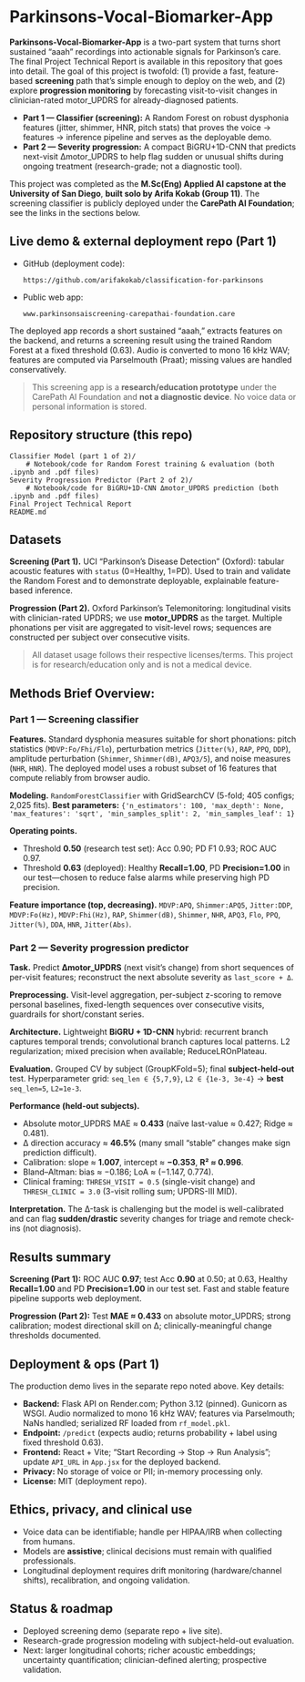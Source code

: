 # Parkinsons-Vocal-Biomarker-App

**Parkinsons-Vocal-Biomarker-App** is a two-part system that turns short sustained “aaah” recordings into actionable signals for Parkinson’s care. The final Project Technical Report is available in this repository that goes into detail. The goal of this project is twofold: (1) provide a fast, feature-based **screening** path that’s simple enough to deploy on the web, and (2) explore **progression monitoring** by forecasting visit-to-visit changes in clinician-rated motor\_UPDRS for already-diagnosed patients.

* **Part 1 — Classifier (screening):** A Random Forest on robust dysphonia features (jitter, shimmer, HNR, pitch stats) that proves the voice → features → inference pipeline and serves as the deployable demo.
* **Part 2 — Severity progression:** A compact BiGRU+1D-CNN that predicts next-visit Δmotor\_UPDRS to help flag sudden or unusual shifts during ongoing treatment (research-grade; not a diagnostic tool).

This project was completed as the **M.Sc(Eng) Applied AI capstone at the University of San Diego**, **built solo by Arifa Kokab (Group 11)**. The screening classifier is publicly deployed under the **CarePath AI Foundation**; see the links in the sections below.


## Live demo & external deployment repo (Part 1)

* GitHub (deployment code):

  ```
  https://github.com/arifakokab/classification-for-parkinsons
  ```
* Public web app:

  ```
  www.parkinsonsaiscreening-carepathai-foundation.care
  ```

The deployed app records a short sustained “aaah,” extracts features on the backend, and returns a screening result using the trained Random Forest at a fixed threshold (0.63). Audio is converted to mono 16 kHz WAV; features are computed via Parselmouth (Praat); missing values are handled conservatively.

> This screening app is a **research/education prototype** under the CarePath AI Foundation and **not a diagnostic device**. No voice data or personal information is stored.

## Repository structure (this repo)

```
Classifier Model (part 1 of 2)/
    # Notebook/code for Random Forest training & evaluation (both .ipynb and .pdf files)
Severity Progression Predictor (Part 2 of 2)/
    # Notebook/code for BiGRU+1D-CNN Δmotor_UPDRS prediction (both .ipynb and .pdf files)
Final Project Technical Report
README.md
```

## Datasets

**Screening (Part 1).** UCI “Parkinson’s Disease Detection” (Oxford): tabular acoustic features with `status` (0=Healthy, 1=PD). Used to train and validate the Random Forest and to demonstrate deployable, explainable feature-based inference.

**Progression (Part 2).** Oxford Parkinson’s Telemonitoring: longitudinal visits with clinician-rated UPDRS; we use **motor\_UPDRS** as the target. Multiple phonations per visit are aggregated to visit-level rows; sequences are constructed per subject over consecutive visits.

> All dataset usage follows their respective licenses/terms. This project is for research/education only and is not a medical device.

## Methods Brief Overview:

### Part 1 — Screening classifier

**Features.** Standard dysphonia measures suitable for short phonations: pitch statistics (`MDVP:Fo/Fhi/Flo`), perturbation metrics (`Jitter(%)`, `RAP`, `PPQ`, `DDP`), amplitude perturbation (`Shimmer`, `Shimmer(dB)`, `APQ3/5`), and noise measures (`NHR`, `HNR`). The deployed model uses a robust subset of 16 features that compute reliably from browser audio.

**Modeling.** `RandomForestClassifier` with GridSearchCV (5-fold; 405 configs; 2,025 fits).
**Best parameters:**
`{'n_estimators': 100, 'max_depth': None, 'max_features': 'sqrt', 'min_samples_split': 2, 'min_samples_leaf': 1}`

**Operating points.**

* Threshold **0.50** (research test set): Acc 0.90; PD F1 0.93; ROC AUC 0.97.
* Threshold **0.63** (deployed): Healthy **Recall=1.00**, PD **Precision=1.00** in our test—chosen to reduce false alarms while preserving high PD precision.

**Feature importance (top, decreasing).** `MDVP:APQ`, `Shimmer:APQ5`, `Jitter:DDP`, `MDVP:Fo(Hz)`, `MDVP:Fhi(Hz)`, `RAP`, `Shimmer(dB)`, `Shimmer`, `NHR`, `APQ3`, `Flo`, `PPQ`, `Jitter(%)`, `DDA`, `HNR`, `Jitter(Abs)`.

### Part 2 — Severity progression predictor

**Task.** Predict **Δmotor\_UPDRS** (next visit’s change) from short sequences of per-visit features; reconstruct the next absolute severity as `last_score + Δ`.

**Preprocessing.** Visit-level aggregation, per-subject z-scoring to remove personal baselines, fixed-length sequences over consecutive visits, guardrails for short/constant series.

**Architecture.** Lightweight **BiGRU + 1D-CNN** hybrid: recurrent branch captures temporal trends; convolutional branch captures local patterns. L2 regularization; mixed precision when available; ReduceLROnPlateau.

**Evaluation.** Grouped CV by subject (GroupKFold=5); final **subject-held-out** test. Hyperparameter grid: `seq_len ∈ {5,7,9}`, `L2 ∈ {1e-3, 3e-4}` → **best** `seq_len=5`, `L2=1e-3`.

**Performance (held-out subjects).**

* Absolute motor\_UPDRS MAE ≈ **0.433** (naïve last-value ≈ 0.427; Ridge ≈ 0.481).
* Δ direction accuracy ≈ **46.5%** (many small “stable” changes make sign prediction difficult).
* Calibration: slope ≈ **1.007**, intercept ≈ **−0.353**, **R² ≈ 0.996**.
* Bland–Altman: bias ≈ −0.186; LoA ≈ (−1.147, 0.774).
* Clinical framing: `THRESH_VISIT = 0.5` (single-visit change) and `THRESH_CLINIC = 3.0` (3-visit rolling sum; UPDRS-III MID).

**Interpretation.** The Δ-task is challenging but the model is well-calibrated and can flag **sudden/drastic** severity changes for triage and remote check-ins (not diagnosis).

## Results summary

**Screening (Part 1):** ROC AUC **0.97**; test Acc **0.90** at 0.50; at 0.63, Healthy **Recall=1.00** and PD **Precision=1.00** in our test set. Fast and stable feature pipeline supports web deployment.

**Progression (Part 2):** Test **MAE ≈ 0.433** on absolute motor\_UPDRS; strong calibration; modest directional skill on Δ; clinically-meaningful change thresholds documented.

## Deployment & ops (Part 1)

The production demo lives in the separate repo noted above. Key details:

* **Backend:** Flask API on Render.com; Python 3.12 (pinned). Gunicorn as WSGI. Audio normalized to mono 16 kHz WAV; features via Parselmouth; NaNs handled; serialized RF loaded from `rf_model.pkl`.
* **Endpoint:** `/predict` (expects audio; returns probability + label using fixed threshold 0.63).
* **Frontend:** React + Vite; “Start Recording → Stop → Run Analysis”; update `API_URL` in `App.jsx` for the deployed backend.
* **Privacy:** No storage of voice or PII; in-memory processing only.
* **License:** MIT (deployment repo).

## Ethics, privacy, and clinical use

* Voice data can be identifiable; handle per HIPAA/IRB when collecting from humans.
* Models are **assistive**; clinical decisions must remain with qualified professionals.
* Longitudinal deployment requires drift monitoring (hardware/channel shifts), recalibration, and ongoing validation.

## Status & roadmap

* Deployed screening demo (separate repo + live site).
* Research-grade progression modeling with subject-held-out evaluation.
* Next: larger longitudinal cohorts; richer acoustic embeddings; uncertainty quantification; clinician-defined alerting; prospective validation.
